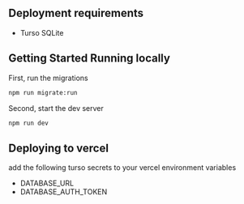 ## Deployment requirements

- Turso SQLite

## Getting Started Running locally

First, run the migrations

```bash
npm run migrate:run
```

Second, start the dev server

```bash
npm run dev
```

## Deploying to vercel

add the following turso secrets to your vercel environment variables

- DATABASE_URL
- DATABASE_AUTH_TOKEN
